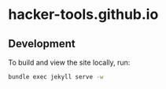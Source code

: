 # hacker-tools.github.io

## Development

To build and view the site locally, run:

```bash
bundle exec jekyll serve -w
```
